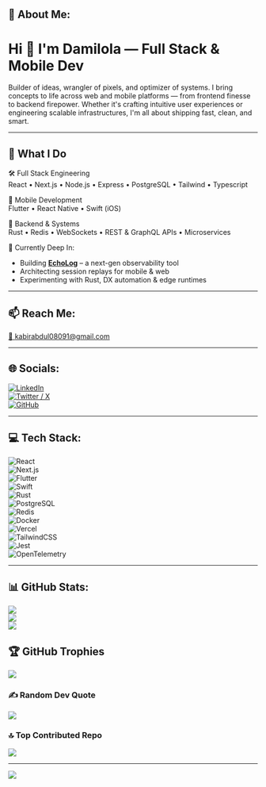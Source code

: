 ## 💫 About Me:
Hi 👋 I'm Damilola — Full Stack & Mobile Dev  
===========================================  

Builder of ideas, wrangler of pixels, and optimizer of systems. I bring concepts to life across web and mobile platforms — from frontend finesse to backend firepower. Whether it's crafting intuitive user experiences or engineering scalable infrastructures, I'm all about shipping fast, clean, and smart.

---

## 🚀 What I Do

🛠️ Full Stack Engineering  
React • Next.js • Node.js • Express • PostgreSQL • Tailwind • Typescript  

📱 Mobile Development  
Flutter • React Native • Swift (iOS)  

🔧 Backend & Systems  
Rust • Redis • WebSockets • REST & GraphQL APIs • Microservices  

🧠 Currently Deep In:  
- Building **[EchoLog](https://beta.echolog.xyz)** – a next-gen observability tool  
- Architecting session replays for mobile & web  
- Experimenting with Rust, DX automation & edge runtimes  

---

## 📫 Reach Me:
[📩 kabirabdul08091@gmail.com](mailto:kabirabdul08091@gmail.com)  


---

## 🌐 Socials:
[![LinkedIn](https://img.shields.io/badge/LinkedIn-%230077B5.svg?style=for-the-badge&logo=linkedin&logoColor=white)](https://linkedin.com/in/damiloladami)  
[![Twitter / X](https://img.shields.io/badge/X-black.svg?style=for-the-badge&logo=X&logoColor=white)](https://x.com/DamilolaDami400)  
[![GitHub](https://img.shields.io/badge/GitHub-%23121011.svg?style=for-the-badge&logo=github&logoColor=white)](https://github.com/DamilolaDami)

---

## 💻 Tech Stack:
![React](https://img.shields.io/badge/React-20232a?style=plastic&logo=react&logoColor=61DAFB)  
![Next.js](https://img.shields.io/badge/Next-black?style=plastic&logo=next.js&logoColor=white)  
![Flutter](https://img.shields.io/badge/Flutter-02569B?style=plastic&logo=flutter&logoColor=white)  
![Swift](https://img.shields.io/badge/Swift-F54A2A?style=plastic&logo=swift&logoColor=white)  
![Rust](https://img.shields.io/badge/Rust-000000.svg?style=plastic&logo=rust&logoColor=white)  
![PostgreSQL](https://img.shields.io/badge/PostgreSQL-316192?style=plastic&logo=postgresql&logoColor=white)  
![Redis](https://img.shields.io/badge/Redis-DD0031?style=plastic&logo=redis&logoColor=white)  
![Docker](https://img.shields.io/badge/Docker-0db7ed?style=plastic&logo=docker&logoColor=white)  
![Vercel](https://img.shields.io/badge/Vercel-000000?style=plastic&logo=vercel&logoColor=white)  
![TailwindCSS](https://img.shields.io/badge/TailwindCSS-38B2AC?style=plastic&logo=tailwind-css&logoColor=white)  
![Jest](https://img.shields.io/badge/Jest-C21325?style=plastic&logo=jest&logoColor=white)  
![OpenTelemetry](https://img.shields.io/badge/OpenTelemetry-000?style=plastic&logo=OpenTelemetry&logoColor=white)

---

## 📊 GitHub Stats:
![](https://github-readme-stats.vercel.app/api?username=DamilolaDami&theme=algolia&hide_border=true&include_all_commits=true&count_private=true)<br/>
![](https://streak-stats.demolab.com?user=DamilolaDami&theme=algolia&hide_border=true)<br/>
![](https://github-readme-stats.vercel.app/api/top-langs/?username=DamilolaDami&theme=algolia&hide_border=true&layout=compact)

## 🏆 GitHub Trophies
![](https://github-profile-trophy.vercel.app/?username=DamilolaDami&theme=algolia&no-frame=false&no-bg=true&margin-w=4)

### ✍️ Random Dev Quote
![](https://quotes-github-readme.vercel.app/api?type=horizontal&theme=tokyonight)

### 🔝 Top Contributed Repo
![](https://github-contributor-stats.vercel.app/api?username=DamilolaDami&limit=5&theme=algolia&combine_all_yearly_contributions=true)

---

[![](https://visitcount.itsvg.in/api?id=DamilolaDami&icon=0&color=0)](https://visitcount.itsvg.in)




